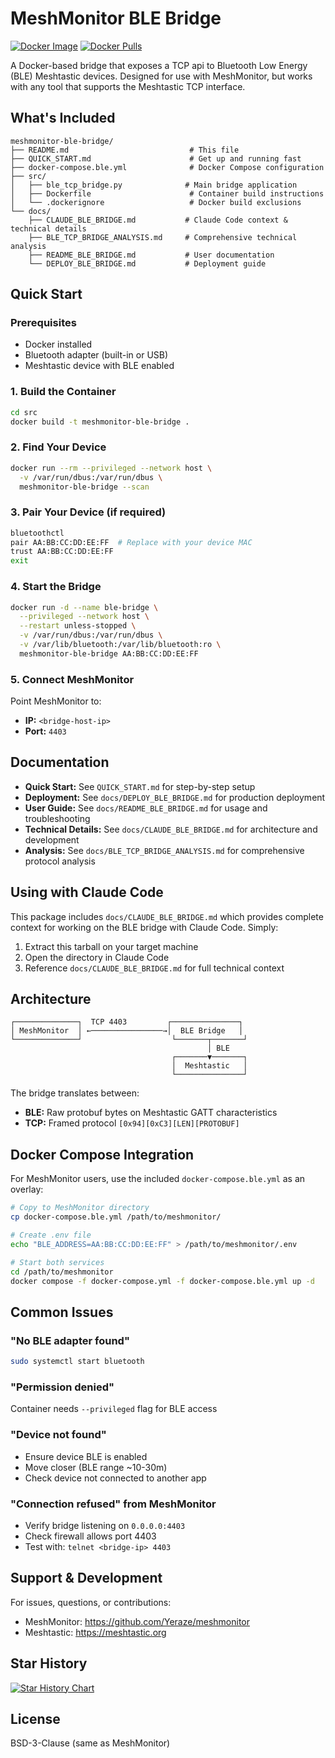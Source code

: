 # MeshMonitor BLE Bridge

[![Docker Image](https://ghcr-badge.egpl.dev/yeraze/meshtastic-ble-bridge/latest_tag?color=%235b4566&ignore=latest,main&label=version&trim=)](https://github.com/Yeraze/meshmonitor/pkgs/container/meshtastic-ble-bridge)
[![Docker Pulls](https://ghcr-badge.egpl.dev/yeraze/meshtastic-ble-bridge/size?color=%235b4566&tag=latest&label=image%20size&trim=)](https://github.com/Yeraze/meshmonitor/pkgs/container/meshtastic-ble-bridge)

A Docker-based bridge that exposes a TCP api to Bluetooth Low Energy (BLE) Meshtastic devices. Designed for use with MeshMonitor, but works with any tool that supports the Meshtastic TCP interface.

## What's Included

```
meshmonitor-ble-bridge/
├── README.md                           # This file
├── QUICK_START.md                      # Get up and running fast
├── docker-compose.ble.yml              # Docker Compose configuration
├── src/
│   ├── ble_tcp_bridge.py              # Main bridge application
│   ├── Dockerfile                      # Container build instructions
│   └── .dockerignore                   # Docker build exclusions
└── docs/
    ├── CLAUDE_BLE_BRIDGE.md           # Claude Code context & technical details
    ├── BLE_TCP_BRIDGE_ANALYSIS.md     # Comprehensive technical analysis
    ├── README_BLE_BRIDGE.md           # User documentation
    └── DEPLOY_BLE_BRIDGE.md           # Deployment guide
```

## Quick Start

### Prerequisites
- Docker installed
- Bluetooth adapter (built-in or USB)
- Meshtastic device with BLE enabled

### 1. Build the Container
```bash
cd src
docker build -t meshmonitor-ble-bridge .
```

### 2. Find Your Device
```bash
docker run --rm --privileged --network host \
  -v /var/run/dbus:/var/run/dbus \
  meshmonitor-ble-bridge --scan
```

### 3. Pair Your Device (if required)
```bash
bluetoothctl
pair AA:BB:CC:DD:EE:FF  # Replace with your device MAC
trust AA:BB:CC:DD:EE:FF
exit
```

### 4. Start the Bridge
```bash
docker run -d --name ble-bridge \
  --privileged --network host \
  --restart unless-stopped \
  -v /var/run/dbus:/var/run/dbus \
  -v /var/lib/bluetooth:/var/lib/bluetooth:ro \
  meshmonitor-ble-bridge AA:BB:CC:DD:EE:FF
```

### 5. Connect MeshMonitor
Point MeshMonitor to:
- **IP:** `<bridge-host-ip>`
- **Port:** `4403`

## Documentation

- **Quick Start:** See `QUICK_START.md` for step-by-step setup
- **Deployment:** See `docs/DEPLOY_BLE_BRIDGE.md` for production deployment
- **User Guide:** See `docs/README_BLE_BRIDGE.md` for usage and troubleshooting
- **Technical Details:** See `docs/CLAUDE_BLE_BRIDGE.md` for architecture and development
- **Analysis:** See `docs/BLE_TCP_BRIDGE_ANALYSIS.md` for comprehensive protocol analysis

## Using with Claude Code

This package includes `docs/CLAUDE_BLE_BRIDGE.md` which provides complete context for working on the BLE bridge with Claude Code. Simply:

1. Extract this tarball on your target machine
2. Open the directory in Claude Code
3. Reference `docs/CLAUDE_BLE_BRIDGE.md` for full technical context

## Architecture

```
┌──────────────┐  TCP 4403         ┌───────────────┐
│ MeshMonitor  │ ←────────────────→│  BLE Bridge   │
└──────────────┘                    └───────┬───────┘
                                            │ BLE
                                    ┌───────▼───────┐
                                    │  Meshtastic   │
                                    └───────────────┘
```

The bridge translates between:
- **BLE:** Raw protobuf bytes on Meshtastic GATT characteristics
- **TCP:** Framed protocol `[0x94][0xC3][LEN][PROTOBUF]`

## Docker Compose Integration

For MeshMonitor users, use the included `docker-compose.ble.yml` as an overlay:

```bash
# Copy to MeshMonitor directory
cp docker-compose.ble.yml /path/to/meshmonitor/

# Create .env file
echo "BLE_ADDRESS=AA:BB:CC:DD:EE:FF" > /path/to/meshmonitor/.env

# Start both services
cd /path/to/meshmonitor
docker compose -f docker-compose.yml -f docker-compose.ble.yml up -d
```

## Common Issues

### "No BLE adapter found"
```bash
sudo systemctl start bluetooth
```

### "Permission denied"
Container needs `--privileged` flag for BLE access

### "Device not found"
- Ensure device BLE is enabled
- Move closer (BLE range ~10-30m)
- Check device not connected to another app

### "Connection refused" from MeshMonitor
- Verify bridge listening on `0.0.0.0:4403`
- Check firewall allows port 4403
- Test with: `telnet <bridge-ip> 4403`

## Support & Development

For issues, questions, or contributions:
- MeshMonitor: https://github.com/Yeraze/meshmonitor
- Meshtastic: https://meshtastic.org

## Star History

[![Star History Chart](https://api.star-history.com/svg?repos=yeraze/meshtastic-ble-bridge&type=date&legend=top-left)](https://www.star-history.com/#yeraze/meshtastic-ble-bridge&type=date&legend=top-left)

## License

BSD-3-Clause (same as MeshMonitor)
